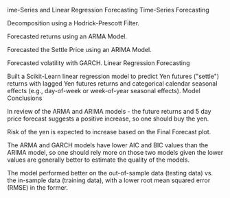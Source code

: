 ime-Series and Linear Regression Forecasting
Time-Series Forecasting

Decomposition using a Hodrick-Prescott Filter.

Forecasted returns using an ARMA Model.

Forecasted the Settle Price using an ARIMA Model.

Forecasted volatility with GARCH.
Linear Regression Forecasting

Built a Scikit-Learn linear regression model to predict Yen futures ("settle") returns with lagged Yen futures returns and categorical calendar seasonal effects (e.g., day-of-week or week-of-year seasonal effects).
Model Conclusions

In review of the ARMA and ARIMA models - the future returns and 5 day price forecast suggests a positive increase, so one should buy the yen.

Risk of the yen is expected to increase based on the Final Forecast plot.

The ARMA and GARCH models have lower AIC and BIC values than the ARIMA model, so one should rely more on those two models given the lower values are generally better to estimate the quality of the models.

The model performed better on the out-of-sample data (testing data) vs. the in-sample data (training data), with a lower root mean squared error (RMSE) in the former.
